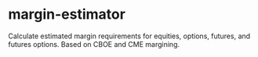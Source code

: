 # margin-estimator
Calculate estimated margin requirements for equities, options, futures, and futures options. Based on CBOE and CME margining.
